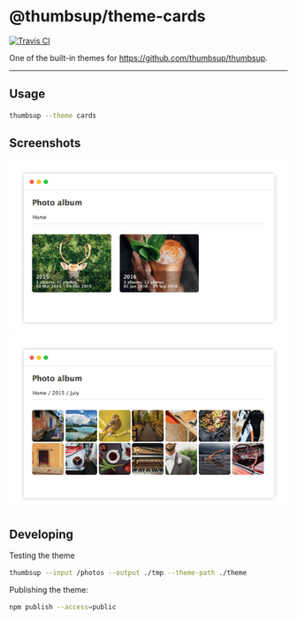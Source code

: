 # @thumbsup/theme-cards

[![Travis CI](https://travis-ci.org/thumbsup/theme-cards.svg?branch=master)](https://travis-ci.org/thumbsup/theme-cards)

One of the built-in themes for https://github.com/thumbsup/thumbsup.

---

## Usage

```bash
thumbsup --theme cards
```

## Screenshots

![albums](docs/albums.png)
![media](docs/media.png)

## Developing

Testing the theme

```bash
thumbsup --input /photos --output ./tmp --theme-path ./theme
```

Publishing the theme:

```bash
npm publish --access=public
```
